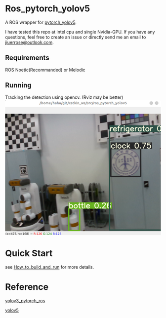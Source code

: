 # Ros_pytorch_yolov5
A ROS wrapper for [pytorch_yolov5](https://github.com/ultralytics/yolov5).

I have tested this repo at intel cpu and single Nvidia-GPU. If you have any questions, feel free to create an issue or directly send me an email to jiuerrose@outlook.com.

## Requirements
ROS Noetic(Recommanded) or Melodic 


## Running
Tracking the detection using opencv. (Rviz may be better)
![view_img](./view_img.jpg)


# Quick Start
see [How_to_build_and_run](./How_to_build_and_run.md) for more details.

# Reference
[yolov3_pytorch_ros](https://github.com/vvasilo/yolov3_pytorch_ros)

[yolov5](https://github.com/ultralytics/yolov5)